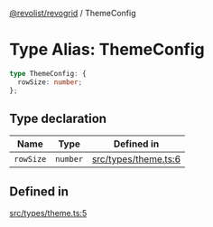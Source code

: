 [@revolist/revogrid](README.md) / ThemeConfig

# Type Alias: ThemeConfig

```ts
type ThemeConfig: {
  rowSize: number;
};
```

## Type declaration

| Name | Type | Defined in |
| ------ | ------ | ------ |
| `rowSize` | `number` | [src/types/theme.ts:6](https://github.com/revolist/revogrid/blob/0bf9217987a0038bc73b1aec64e1a3314302e790/src/types/theme.ts#L6) |

## Defined in

[src/types/theme.ts:5](https://github.com/revolist/revogrid/blob/0bf9217987a0038bc73b1aec64e1a3314302e790/src/types/theme.ts#L5)
